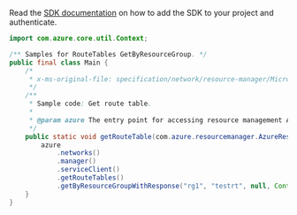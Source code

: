 Read the [SDK documentation](https://github.com/Azure/azure-sdk-for-java/blob/azure-resourcemanager_2.12.0/sdk/resourcemanager/azure-resourcemanager/README.md) on how to add the SDK to your project and authenticate.

```java
import com.azure.core.util.Context;

/** Samples for RouteTables GetByResourceGroup. */
public final class Main {
    /*
     * x-ms-original-file: specification/network/resource-manager/Microsoft.Network/stable/2021-05-01/examples/RouteTableGet.json
     */
    /**
     * Sample code: Get route table.
     *
     * @param azure The entry point for accessing resource management APIs in Azure.
     */
    public static void getRouteTable(com.azure.resourcemanager.AzureResourceManager azure) {
        azure
            .networks()
            .manager()
            .serviceClient()
            .getRouteTables()
            .getByResourceGroupWithResponse("rg1", "testrt", null, Context.NONE);
    }
}
```
